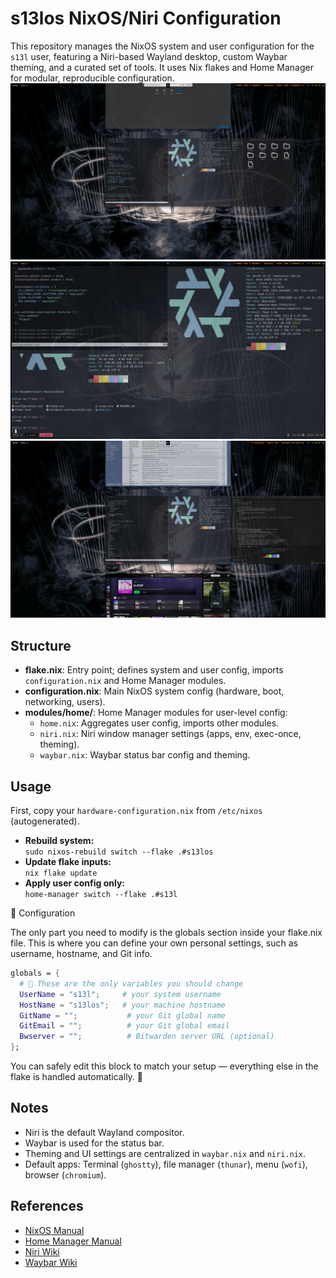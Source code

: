 # s13los NixOS/Niri Configuration

This repository manages the NixOS system and user configuration for the `s13l` user, featuring a Niri-based Wayland desktop, custom Waybar theming, and a curated set of tools. It uses Nix flakes and Home Manager for modular, reproducible configuration.
![alt text](image-1.png)
![alt text](image-2.png)
![alt text](image.png)

## Structure

- **flake.nix**: Entry point; defines system and user config, imports `configuration.nix` and Home Manager modules.
- **configuration.nix**: Main NixOS system config (hardware, boot, networking, users).
- **modules/home/**: Home Manager modules for user-level config:
  - `home.nix`: Aggregates user config, imports other modules.
  - `niri.nix`: Niri window manager settings (apps, env, exec-once, theming).
  - `waybar.nix`: Waybar status bar config and theming.

## Usage

First, copy your `hardware-configuration.nix` from `/etc/nixos` (autogenerated).

- **Rebuild system:**  
  `sudo nixos-rebuild switch --flake .#s13los`
- **Update flake inputs:**  
  `nix flake update`
- **Apply user config only:**  
  `home-manager switch --flake .#s13l`

🔧 Configuration

The only part you need to modify is the globals section inside your flake.nix file.
This is where you can define your own personal settings, such as username, hostname, and Git info.
```nix
globals = {
  # 🧠 These are the only variables you should change
  UserName = "s13l";     # your system username
  HostName = "s13los";   # your machine hostname
  GitName = "";           # your Git global name
  GitEmail = "";          # your Git global email
  Bwserver = "";          # Bitwarden server URL (optional)
};
```


You can safely edit this block to match your setup — everything else in the flake is handled automatically. 🚀
## Notes

- Niri is the default Wayland compositor.
- Waybar is used for the status bar.
- Theming and UI settings are centralized in `waybar.nix` and `niri.nix`.
- Default apps: Terminal (`ghostty`), file manager (`thunar`), menu (`wofi`), browser (`chromium`).

## References

- [NixOS Manual](https://nixos.org/manual/nixos/stable/)
- [Home Manager Manual](https://nix-community.github.io/home-manager/)
- [Niri Wiki](https://github.com/YaLTeR/niri/wiki)
- [Waybar Wiki](https://github.com/Alexays/Waybar/wiki)

